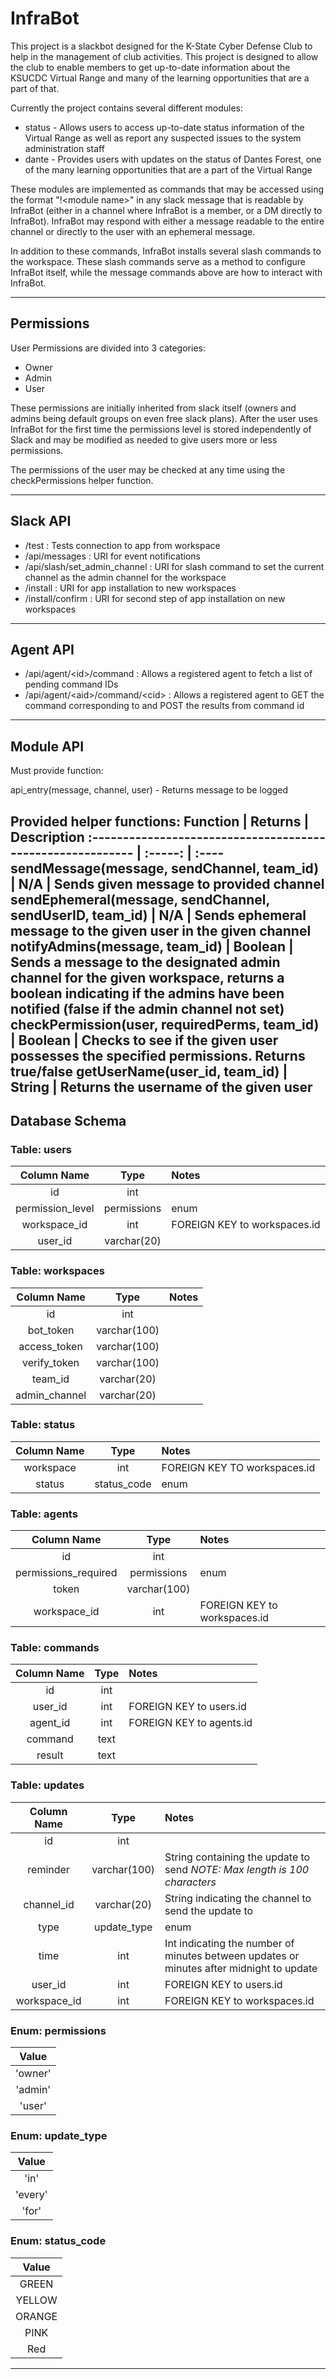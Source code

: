 # InfraBot

This project is a slackbot designed for the K-State Cyber Defense Club to help in the management of club activities. This project is designed to allow the club to enable members to get up-to-date information about the KSUCDC Virtual Range and many of the learning opportunities that are a part of that. 

Currently the project contains several different modules:
 - status - Allows users to access up-to-date status information of the Virtual Range as well as report any suspected issues to the system administration staff
 - dante - Provides users with updates on the status of Dantes Forest, one of the many learning opportunities that are a part of the Virtual Range

These modules are implemented as commands that may be accessed using the format "!\<module name\>" in any slack message that is readable by InfraBot (either in a channel where InfraBot is a member, or a DM directly to InfraBot). InfraBot may respond with either a message readable to the entire channel or directly to the user with an ephemeral message.

In addition to these commands, InfraBot installs several slash commands to the workspace. These slash commands serve as a method to configure InfraBot itself, while the message commands above are how to interact with InfraBot.

-----------------------------------------------------------------------
## Permissions
User Permissions are divided into 3 categories:
  - Owner
  - Admin
  - User

These permissions are initially inherited from slack itself (owners and admins being default groups on even free slack plans). After the user uses InfraBot for the first time the permissions level is stored independently of Slack and may be modified as needed to give users more or less permissions.

The permissions of the user may be checked at any time using the checkPermissions helper function.

-----------------------------------------------------------------------
## Slack API
- /test : Tests connection to app from workspace
- /api/messages : URI for event notifications
- /api/slash/set_admin_channel : URI for slash command to set the current channel as the admin channel for the workspace
- /install  : URI for app installation to new workspaces
- /install/confirm : URI for second step of app installation on new workspaces
-----------------------------------------------------------------------
## Agent API
- /api/agent/\<id\>/command : Allows a registered agent to fetch a list of pending command IDs
- /api/agent/\<aid\>/command/\<cid\> : Allows a registered agent to GET the command corresponding to <cid> and POST the results from command id <cid>
-----------------------------------------------------------------------
## Module API
Must provide function:
  
  api_entry(message, channel, user) - Returns message to be logged
  
Provided helper functions:
 Function                                                    | Returns | Description
 :---------------------------------------------------------- | :-----: | :----
 sendMessage(message, sendChannel, team_id)                  | N/A     | Sends given message to provided channel
 sendEphemeral(message, sendChannel, sendUserID, team_id)    | N/A     | Sends ephemeral message to the given user in the given channel
 notifyAdmins(message, team_id)                              | Boolean | Sends a message to the designated admin channel for the given workspace, returns a boolean indicating if the admins have been notified (false if the admin channel not set)
 checkPermission(user, requiredPerms, team_id)               | Boolean | Checks to see if the given user possesses the specified permissions. Returns true/false
 getUserName(user_id, team_id)                               | String  | Returns the username of the given user
-----------------------------------------------------------------------
## Database Schema
### Table: users
 Column Name      | Type        | Notes   
 :--------------: | :---------: | :-------
 id               | int         |         
 permission_level | permissions | enum    
 workspace_id     | int         | FOREIGN KEY to workspaces.id 
 user_id          | varchar(20) |          
  
### Table: workspaces
 Column Name      | Type        | Notes   
 :--------------: | :---------: | :-------
 id               | int         |         
 bot_token        | varchar(100)|     
 access_token     | varchar(100)|  
 verify_token     | varchar(100)|
 team_id          | varchar(20) |
 admin_channel    | varchar(20) |

### Table: status
 Column Name          | Type        | Notes
 :------------------: | :---------: | :-------
 workspace            | int         | FOREIGN KEY TO workspaces.id
 status               | status_code | enum

### Table: agents
 Column Name          | Type        | Notes   
 :------------------: | :---------: | :-------
 id                   | int         |         
 permissions_required | permissions | enum    
 token                | varchar(100)|
 workspace_id         | int         | FOREIGN KEY to workspaces.id
 
### Table: commands
 Column Name      | Type        | Notes   
 :--------------: | :---------: | :-------
 id               | int         |         
 user_id          | int         | FOREIGN KEY to users.id    
 agent_id         | int         | FOREIGN KEY to agents.id 
 command          | text        |
 result           | text        |
 
 ### Table: updates
 | Column Name    | Type        | Notes
 | :------------: | :---------: | :--------
 | id             | int         |
 | reminder       | varchar(100)| String containing the update to send *NOTE: Max length is 100 characters*
 | channel_id     | varchar(20) | String indicating the channel to send the update to
 | type           | update_type | enum
 | time           | int         | Int indicating the number of minutes between updates or minutes after midnight to update
 | user_id        | int         | FOREIGN KEY to users.id
 | workspace_id   | int         | FOREIGN KEY to workspaces.id
 
 ### Enum: permissions
  |  Value  |
  | :-----: |
  | 'owner' |
  | 'admin' |
  | 'user'  |
  
  ### Enum: update_type
  |  Value  |
  | :-----: |
  |   'in'  |
  | 'every' |
  |  'for'  |

  ### Enum: status_code
  | Value  |
  | :----: |
  | GREEN  |
  | YELLOW |
  | ORANGE |
  |  PINK  |
  |  Red   |
  -----------------------------------------------------------------------------------
